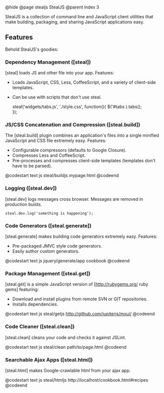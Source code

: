 @hide
@page stealjs StealJS
@parent index 3

StealJS is a collection of command line and JavaScript client utilities
that make building, packaging, and sharing JavaScript applications easy.

## Features

Behold StealJS's goodies:

### Dependency Management ([steal])

[steal] loads JS and other file into your app.  Features:

 - Loads JavaScript, CSS, Less, CoffeeScript, and a variety of client-side templates.
 - Can be use with scripts that don't use steal.

    steal('widgets/tabs.js',
          './style.css', function(){
      $('#tabs ).tabs();     
    });

### JS/CSS Concatenation and Compression ([steal.build])

The [steal.build] plugin combines an application's files into a single minified 
JavaScript and CSS file extremely easy.  Features:

  - Configurable compressors (defaults to Google Closure).
  - Compresses Less and CoffeeScript.
  - Pre-processes and compresses client-side templates (templates don't have to be parsed).
  
@codestart text
js steal/buildjs mypage.html
@codeend

### Logging ([steal.dev])

[steal.dev] logs messages cross browser.  Messages are removed in production builds.

    steal.dev.log('something is happening');

### Code Generators ([steal.generate])

[steal.generate]  makes building code generators extremely easy.  Features:

  - Pre-packaged JMVC style code generators.
  - Easily author custom generators.
  
@codestart text
js jquery/generate/app cookbook
@codeend

### Package Management ([steal.get])

[steal.get] is a simple JavaScript version of [http://rubygems.org/ ruby gems] featuring:

 - Download and install plugins from remote SVN or GIT repositories.  
 - Installs dependencies.

@codestart text
js steal/getjs http://github.com/jupiterjs/mxui/
@codeend

### Code Cleaner ([steal.clean])

[steal.clean] cleans your code and checks it against JSLint. 

@codestart text
js steal/clean path/to/page.html
@codeend

### Searchable Ajax Apps ([steal.html])

[steal.html] makes Google-crawlable html from your ajax app.

@codestart text
js steal/htmljs http://localhost/cookbook.html#recipes
@codeend   
